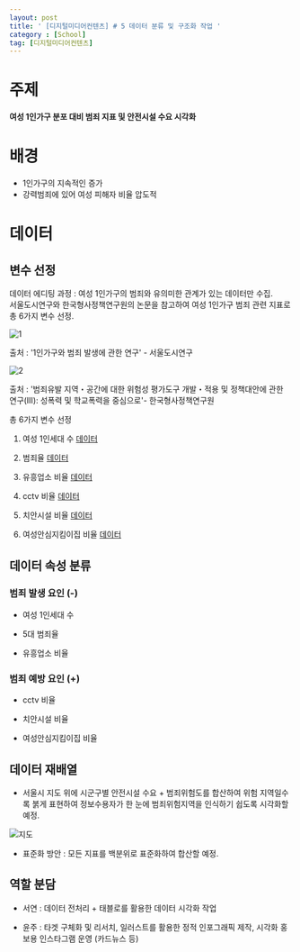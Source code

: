 ```yaml
---
layout: post
title: ' [디지털미디어컨텐츠] # 5 데이터 분류 및 구조화 작업 '
category : [School]
tag: [디지털미디어컨텐츠]
---
```



# 주제 

**여성 1인가구 분포 대비 범죄 지표 및 안전시설 수요 시각화** 


# 배경 

* 1인가구의 지속적인 증가
* 강력범죄에 있어 여성 피해자 비율 압도적 


# 데이터


## 변수 선정 

데이터 에디팅 과정 : 여성 1인가구의 범죄와 유의미한 관계가 있는 데이터만 수집.   
서울도시연구와 한국형사정책연구원의 논문을 참고하여 여성 1인가구 범죄 관련 지표로 총 6가지 변수 선정.      

![1](https://drive.google.com/open?id=1NsALXfoLzB6KfQQthMSRAQtgZHwBTESp)

출처 : '1인가구와 범죄 발생에 관한 연구' - 서울도시연구

![2](https://drive.google.com/open?id=1LlzDrGbcZiiByGs0PYZR37r2XXwANxEE)

출처 : '범죄유발 지역・공간에 대한 위험성 평가도구 개발・적용 및 정책대안에 관한 연구(Ⅲ): 성폭력 및 학교폭력을 중심으로'- 한국형사정책연구원

총 6가지 변수 선정 

1. 여성 1인세대 수 [데이터](https://drive.google.com/open?id=1jIeFzT39RXxS0C5VkgYC1P9KJpQXhvp6)

2. 범죄율 [데이터](https://www.data.go.kr/search/index.do)

3. 유흥업소 비율 [데이터](https://www.data.go.kr/search/index.do)

4. cctv 비율 [데이터](https://www.data.go.kr/search/index.do)

5. 치안시설 비율 [데이터](https://www.data.go.kr/dataset/3075835/fileData.do)

6. 여성안심지킴이집 비율 [데이터](https://www.data.go.kr/search/index.do)


## 데이터 속성 분류

### 범죄 발생 요인 (-)

* 여성 1인세대 수 

* 5대 범죄율 

* 유흥업소 비율 


### 범죄 예방 요인 (+)

* cctv 비율

* 치안시설 비율 

* 여성안심지킴이집 비율 


## 데이터 재배열 

* 서울시 지도 위에 시군구별 안전시설 수요 + 범죄위험도를 합산하여 위험 지역일수록 붉게 표현하여 정보수용자가 한 눈에 범죄위험지역을 인식하기 쉽도록 시각화할 예정. 

![지도](https://img.sbs.co.kr/newimg/news/20170308/201029043_1280.jpg)

* 표준화 방안 : 모든 지표를 백분위로 표준화하여 합산할 예정.    


## 역할 분담 

* 서연 : 데이터 전처리 + 태블로를 활용한 데이터 시각화 작업 

* 윤주 : 타겟 구체화 및 리서치, 일러스트를 활용한 정적 인포그래픽 제작, 시각화 홍보용 인스타그램 운영 (카드뉴스 등)









